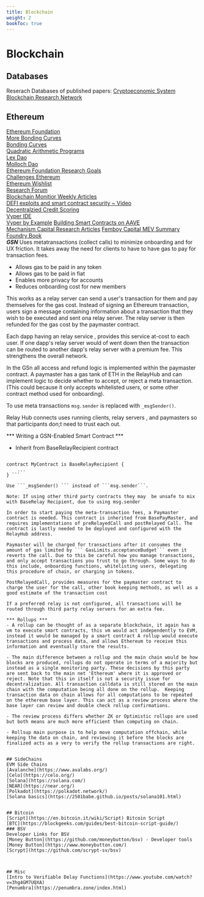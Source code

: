 ```yaml
---
title: Blockchain
weight: 2
bookToc: true
---
```


# Blockchain

## Databases
Reserach Databases of published papers: 
[Cryptoeconomic System](https://cryptoeconomicsystems.pubpub.org/vol1-1)
[Blockchain Research Network](https://www.zotero.org/groups/2216205/blockchain_research_network/items/QXNEQXJ9/library)


## Ethereum
[Ethereum Foundation](https://ethereum.org/en/)  
[More Bonding Curves](https://blog.aventus.io/more-price-functions-for-token-bonding-curves-cfb1ebb5b659)  
[Bonding Curves](https://medium.com/coinmonks/token-bonding-curves-explained-7a9332198e0e)  
[Quadratic Arithmetic Programs](https://medium.com/@VitalikButerin/quadratic-arithmetic-programs-from-zero-to-hero-f6d558cea649)  
[Lex Dao](https://lexdao.org/#/)  
[Molloch Dao](https://www.molochdao.com/)  
[Ethereum Foundation Research Goals](https://hackmd.io/Mt1zHT61RYOMuJ5OKLuHoA?view)  
[Challenges Ethereum](https://challenges.ethereum.org/)  
[Ethereum Wishlist](https://esp.ethereum.foundation/en/wishlist/)  
[Research Forum](https://ethresear.ch/)  
[Blockchain Monitior Weekly Articles](https://www.theblockchainmonitor.com/)  
[DEFI exploits and smart contract security ~ Video](https://www.youtube.com/watch?v=95_RmIAqRy0)  
[Decentralzied Credit Scoring](https://union.finance/)  
[Vyper IDE](https://vyper.online/)  
[Vyper by Example](https://vyper.readthedocs.io/en/latest/vyper-by-example.html) 
[Building Smart Contracts on AAVE](https://www.chainshot.com/learn/aave)  
[Mechanism Capital Research Articles](https://www.mechanism.capital/)
[Femboy Capital MEV Summary](https://femboy.capital/SummitSummaryPt1)
[Foundry Book](https://book.getfoundry.sh/anvil/index.html)  
***GSN***
Uses metatransactions (collect calls) to minimize onboarding and for UX friction. It takes away the need for clients to have to have gas to pay for transaction fees. 
  
- Allows gas to be paid in any token   
- Allows gas to be paid in fiat  
- Enables more privacy for accounts  
- Reduces onboarding cost for new members  

This works as a relay server can send a user's transaction for them and pay themselves for the gas cost. Instead of signing an Ethereum transaction, users sign a message containing information about a transaction that they wish to be executed and sent ona relay server. The relay server is then refunded for the gas cost by the paymaster contract.  

Each dapp having an relay service , provides this service at-cost to each user. If one dapp's relay server would of went down then the transaction can be routed to another dapp's relay server with a premium fee. This strengthens the overall network. 

In the GSn all access and refund logic is implemented within the paymaster contract. A paymaster has a gas tank of ETH in the RelayHub and can implement logic to decide whether to accept, or reject a meta transaction. (This could because it only accepts whitelisted users, or some other contract method used for onboarding).

To use meta transactions ```msg.sender``` is replaced with ```_msgSender()```.

Relay Hub connects uses running clients, relay servers , and paymasters so that participants don;t need to trust each out. 

*** Writing a GSN-Enabled Smart Contract ***
- Inherit from BaseRelayRecipient contract
``` import "@opengsn/contracts/src/BaseRelayRecipient.sol";

contract MyContract is BaseRelayRecipient {
    ...
} ```

Use ```_msgSender() ``` instead of ```msg.sender```.

Note: If using other third party contracts they may  be unsafe to mix with BaseRelay Recipient, due to using msg.sender

In order to start paying the meta-transaction fees, a Paymaster contract is needed. This contract is inherited from BasePayMaster, and requires implementations of preRelayedCall and postRelayed Call. The contract is lastly needed to be deployed and configured with the RelayHub address. 

Paymaster will be charged for transactions after it consumes the amount of gas limited by ``` GasLimits.acceptanceBudget``` even it reverts the call. Due to this be careful how you manage transactions, and only accept transactions you trust to go through. Some ways to do this include, onboarding functions, whitelisting users, delegating this procedure of chain, or charging in tokens.

PostRelayedCall, provides measures for the paymaster contract to charge the user for the call, other book keeping methods, as well as a good estimate of the transaction cost

If a preferred relay is not configured, all transactions will be routed through third party relay servers for an extra fee.

*** Rollups ***
- A rollup can be thought of as a separate blockchain, it again has a vm to execute smart contracts, this vm would act independently to EVM, instead it would be managed by a smart contract A rollup would execute transactions and process data, and allows Ethereum to receive this information and eventually store the results. 

- The main difference between a rollup and the main chain would be how blocks are produced, rollups do not operate in terms of a majority but instead as a single monitoring party. These decisions by this party are sent back to the main net 'Ethereum' where it is approved or reject. Note that this in itself is not a security issue for decentralization. All transaction calldata is still stored on the main chain with the computation being all done on the rollup.  Keeping transaction data on chain allows for all computations to be repeated on the ethereum base layer. This can act as a review process where the base layer can review and double check rollup confirmations. 

- The review process differs whether ZK or Optimistic rollups are used but both means are much more efficient then computing on chain. 

- Rollsup main purpose is to help move computation offchain, while keeping the data on chain, and reviewing it before the blocks are finalized acts as a very to verify the rollup transactions are right. 


## SideChains
EVM Side Chains
[Avalanche](https://www.avalabs.org/)  
[Celo](https://celo.org/)  
[Solana](https://solana.com/)  
[NEAR](https://near.org/)  
[Polkadot](https://polkadot.network/)  
[Solana basics](https://2501babe.github.io/posts/solana101.html)


## Bitcoin
[Script](https://en.bitcoin.it/wiki/Script) Bitcoin Script  
[BTC](https://blockgeeks.com/guides/best-bitcoin-script-guide/)  
### BSV
Developer Links for BSV  
[Money Button](https://github.com/moneybutton/bsv) - Developer tools    
[Money Button](https://www.moneybutton.com/)  
[Scrypt](https://github.com/scrypt-sv/bsv)  
 


## Misc
[Intro to Verifiable Delay Functions](https://www.youtube.com/watch?v=3hg4GM7UQXA) 
[Penumbra](https://penumbra.zone/index.html) 

